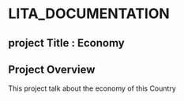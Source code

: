 # LITA_DOCUMENTATION
## project Title : Economy

## Project Overview
This project talk about the economy of this Country
 
